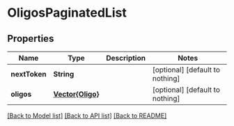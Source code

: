 # OligosPaginatedList


## Properties
Name | Type | Description | Notes
------------ | ------------- | ------------- | -------------
**nextToken** | **String** |  | [optional] [default to nothing]
**oligos** | [**Vector{Oligo}**](Oligo.md) |  | [optional] [default to nothing]


[[Back to Model list]](../README.md#models) [[Back to API list]](../README.md#api-endpoints) [[Back to README]](../README.md)


